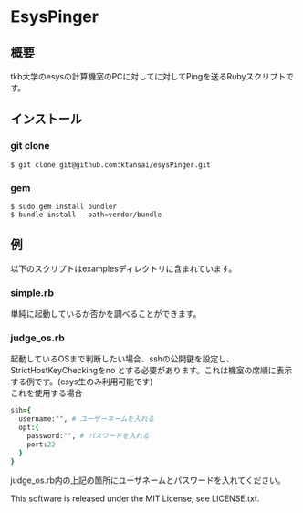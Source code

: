 # EsysPinger
## 概要
tkb大学のesysの計算機室のPCに対してに対してPingを送るRubyスクリプトです。  

## インストール
### git clone
	$ git clone git@github.com:ktansai/esysPinger.git

### gem
	$ sudo gem install bundler
	$ bundle install --path=vendor/bundle

## 例
以下のスクリプトはexamplesディレクトリに含まれています。  

### simple.rb
単純に起動しているか否かを調べることができます。  

### judge_os.rb
起動しているOSまで判断したい場合、sshの公開鍵を設定し、StrictHostKeyCheckingをno とする必要があります。これは機室の席順に表示する例です。(esys生のみ利用可能です)  
これを使用する場合  

```ruby
ssh={
  username:"", # ユーザーネームを入れる
  opt:{
    password:"", # パスワードを入れる
    port:22
  }
}
```

judge_os.rb内の上記の箇所にユーザネームとパスワードを入れてください。  
  
  
This software is released under the MIT License, see LICENSE.txt.  